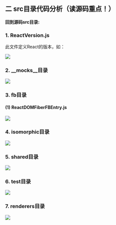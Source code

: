 ## 二 src目录代码分析（读源码重点！）

**回到源码src目录:**

### 1. ReactVersion.js

此文件定义React的版本，如：

![](/assets/WX20170809-162034@2x.png)

### 2. __mocks__目录
![](/assets/WX20170810-1668727@2x.png)

### 3. fb目录

#### (1) ReactDOMFiberFBEntry.js

![](/assets/WX20170810-140838@2x.png)


### 4. isomorphic目录



![](/assets/WX20170810-141121@2x.png)

### 5. shared目录
![](/assets/WX20170810-141424@2x.png)

### 6. test目录
![](/assets/WX20170810-141450@2x.png)

### 7. renderers目录

![](/assets/WX20170810-142543@2x.png)






























